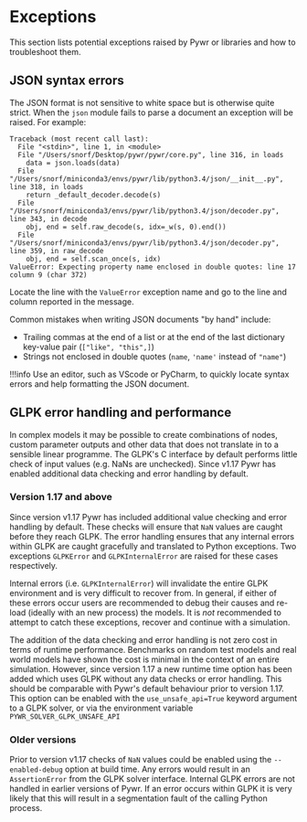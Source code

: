 # Exceptions
This section lists potential exceptions raised by Pywr or libraries and how to troubleshoot them.

## JSON syntax errors
The JSON format is not sensitive to white space but is otherwise quite strict. 
When the `json` module fails to parse a document an exception will be raised. For example:

    Traceback (most recent call last):
      File "<stdin>", line 1, in <module>
      File "/Users/snorf/Desktop/pywr/pywr/core.py", line 316, in loads
        data = json.loads(data)
      File "/Users/snorf/miniconda3/envs/pywr/lib/python3.4/json/__init__.py", line 318, in loads
        return _default_decoder.decode(s)
      File "/Users/snorf/miniconda3/envs/pywr/lib/python3.4/json/decoder.py", line 343, in decode
        obj, end = self.raw_decode(s, idx=_w(s, 0).end())
      File "/Users/snorf/miniconda3/envs/pywr/lib/python3.4/json/decoder.py", line 359, in raw_decode
        obj, end = self.scan_once(s, idx)
    ValueError: Expecting property name enclosed in double quotes: line 17 column 9 (char 372)

Locate the line with the `ValueError` exception name and go to the line and column reported in the message.

Common mistakes when writing JSON documents "by hand" include:

- Trailing commas at the end of a list or at the end of the last dictionary key-value pair (`["like", "this",]`)
- Strings not enclosed in double quotes (`name`, `'name'` instead of `"name"`)

!!!info
    Use an editor, such as VScode or PyCharm, to quickly locate syntax errors and help
    formatting the JSON document.


## GLPK error handling and performance
In complex models it may be possible to create combinations of nodes, custom parameter outputs and other data that
does not translate in to a sensible linear programme. The GLPK's C interface by default performs little check of 
input values (e.g. NaNs are unchecked). Since v1.17 Pywr has enabled additional data checking and error 
handling by default.

### Version 1.17 and above
Since version v1.17 Pywr has included additional value checking and error handling by default. These checks will
ensure that `NaN` values are caught before they reach GLPK. The error handling ensures that any internal errors within
GLPK are caught gracefully and translated to Python exceptions. Two exceptions `GLPKError` and `GLPKInternalError`
are raised for these cases respectively.

Internal errors (i.e. `GLPKInternalError`) will invalidate the entire GLPK environment and is very difficult to recover
from. In general, if either of these errors occur users are recommended to debug their causes and re-load (ideally with
an new process) the models. It is *not* recommended to attempt to catch these exceptions, recover and continue with
a simulation.

The addition of the data checking and error handling is not zero cost in terms of runtime performance. Benchmarks on
random test models and real world models have shown the cost is minimal in the context of an entire simulation.
However, since version 1.17 a new runtime time option has been added which uses GLPK without any data
checks or error handling. This should be comparable with Pywr's default behaviour prior to version 1.17. This option
can be enabled with the `use_unsafe_api=True` keyword argument to a GLPK solver, or via the environment variable
`PYWR_SOLVER_GLPK_UNSAFE_API`

### Older versions
Prior to version v1.17 checks of `NaN` values could be enabled using the `--enabled-debug` option at build time. Any
errors would result in an `AssertionError` from the GLPK solver interface. Internal GLPK errors are not handled in
earlier versions of Pywr. If an error occurs within GLPK it is very likely that this will result in a segmentation
fault of the calling Python process.